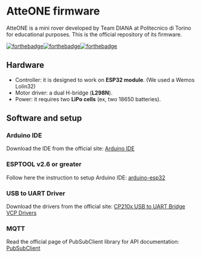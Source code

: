 # AtteONE firmware

AtteONE is a mini rover developed by Team DIANA at Politecnico di Torino for educational purposes. This is the official repository of its firmware.

[![forthebadge](https://forthebadge.com/images/badges/ages-12.svg)](https://forthebadge.com)[![forthebadge](https://forthebadge.com/images/badges/powered-by-netflix.svg)](https://forthebadge.com)[![forthebadge](https://forthebadge.com/images/badges/made-with-c-plus-plus.svg)](https://forthebadge.com)

## Hardware

- Controller: it is designed to work on **ESP32 module**. (We used a Wemos Lolin32)
- Motor driver: a dual H-bridge (**L298N**).
- Power: it requires two **LiPo cells** (ex, two 18650 batteries).

## Software and setup

### Arduino IDE
Download the IDE from the official site:
[Arduino IDE](https://www.arduino.cc)

### ESPTOOL v2.6 or greater
Follow here the instruction to setup Arduino IDE:
[arduino-esp32](https://github.com/espressif/arduino-esp32)

### USB to UART Driver

Download the drivers from the official site: [CP210x USB to UART Bridge VCP Drivers](https://www.silabs.com/products/development-tools/software/usb-to-uart-bridge-vcp-drivers)

### MQTT

Read the official page of PubSubClient library for API documentation: [PubSubClient](https://pubsubclient.knolleary.net)